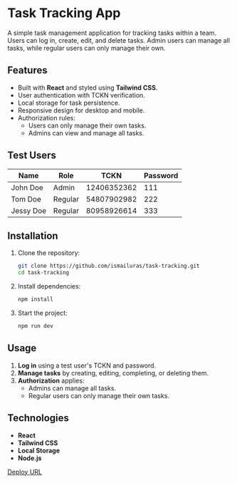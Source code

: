 # Task Tracking App

A simple task management application for tracking tasks within a team. Users can log in, create, edit, and delete tasks. Admin users can manage all tasks, while regular users can only manage their own.

## Features

- Built with **React** and styled using **Tailwind CSS**.
- User authentication with TCKN verification.
- Local storage for task persistence.
- Responsive design for desktop and mobile.
- Authorization rules:
  - Users can only manage their own tasks.
  - Admins can view and manage all tasks.

## Test Users

| Name    | Role     | TCKN        | Password |
|---------|---------|------------|----------|
| John Doe | Admin   | 12406352362 | 111      |
| Tom Doe  | Regular | 54807902982 | 222      |
| Jessy Doe | Regular | 80958926614 | 333      |

## Installation

1. Clone the repository:
   ```sh
   git clone https://github.com/ismailuras/task-tracking.git
   cd task-tracking
   ```
2. Install dependencies:
   ```sh
   npm install
   ```
3. Start the project:
   ```sh
   npm run dev
   ```

## Usage

1. **Log in** using a test user's TCKN and password.
2. **Manage tasks** by creating, editing, completing, or deleting them.
3. **Authorization** applies:
   - Admins can manage all tasks.
   - Regular users can only manage their own tasks.

## Technologies

- **React**
- **Tailwind CSS**
- **Local Storage**
- **Node.js**

[Deploy URL](https://task-tracking-nine.vercel.app/login)
